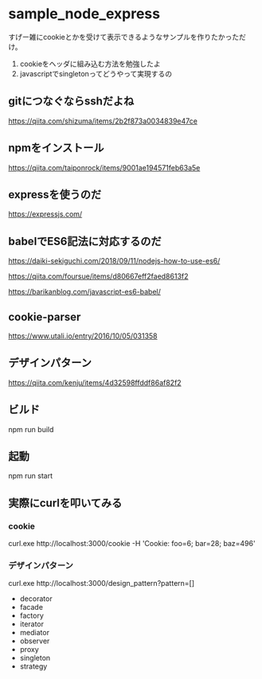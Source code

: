 # sample_node_express
すげー雑にcookieとかを受けて表示できるようなサンプルを作りたかっただけ。
1. cookieをヘッダに組み込む方法を勉強したよ
2. javascriptでsingletonってどうやって実現するの

## gitにつなぐならsshだよね
https://qiita.com/shizuma/items/2b2f873a0034839e47ce

## npmをインストール
https://qiita.com/taiponrock/items/9001ae194571feb63a5e

## expressを使うのだ
https://expressjs.com/

## babelでES6記法に対応するのだ
https://daiki-sekiguchi.com/2018/09/11/nodejs-how-to-use-es6/

https://qiita.com/foursue/items/d80667eff2faed8613f2

https://barikanblog.com/javascript-es6-babel/

## cookie-parser
https://www.utali.io/entry/2016/10/05/031358

## デザインパターン
https://qiita.com/kenju/items/4d32598ffddf86af82f2

## ビルド
npm run build

## 起動
npm run start

## 実際にcurlを叩いてみる
### cookie
curl.exe http://localhost:3000/cookie -H 'Cookie: foo=6; bar=28; baz=496'


### デザインパターン
curl.exe http://localhost:3000/design_pattern?pattern=[]
- decorator
- facade
- factory
- iterator
- mediator
- observer
- proxy
- singleton
- strategy

